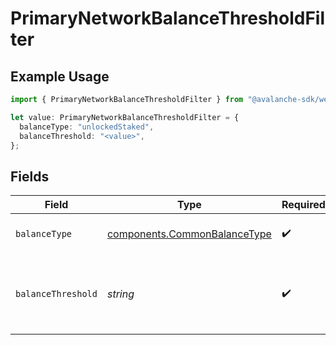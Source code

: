 # PrimaryNetworkBalanceThresholdFilter

## Example Usage

```typescript
import { PrimaryNetworkBalanceThresholdFilter } from "@avalanche-sdk/webhooks/models/components";

let value: PrimaryNetworkBalanceThresholdFilter = {
  balanceType: "unlockedStaked",
  balanceThreshold: "<value>",
};
```

## Fields

| Field                                                                        | Type                                                                         | Required                                                                     | Description                                                                  |
| ---------------------------------------------------------------------------- | ---------------------------------------------------------------------------- | ---------------------------------------------------------------------------- | ---------------------------------------------------------------------------- |
| `balanceType`                                                                | [components.CommonBalanceType](../../models/components/commonbalancetype.md) | :heavy_check_mark:                                                           | Type of balance to monitor                                                   |
| `balanceThreshold`                                                           | *string*                                                                     | :heavy_check_mark:                                                           | Threshold for balance corresponding to balanceType in nAVAX                  |